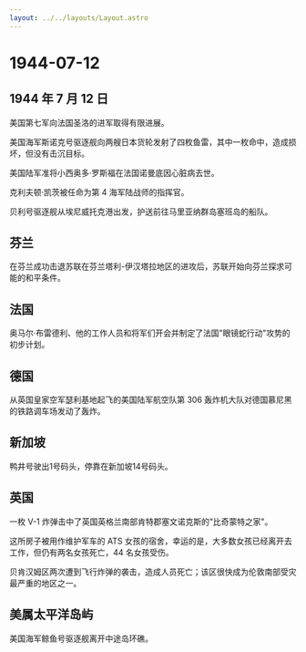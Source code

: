 ```yaml
---
layout: ../../layouts/Layout.astro
---
```


# 1944-07-12

## 1944 年 7 月 12 日

美国第七军向法国圣洛的进军取得有限进展。

美国海军斯诺克号驱逐舰向两艘日本货轮发射了四枚鱼雷，其中一枚命中，造成损坏，但没有击沉目标。

美国陆军准将小西奥多·罗斯福在法国诺曼底因心脏病去世。

克利夫顿·凯茨被任命为第 4 海军陆战师的指挥官。

贝利号驱逐舰从埃尼威托克港出发，护送前往马里亚纳群岛塞班岛的船队。

## 芬兰

在芬兰成功击退苏联在芬兰塔利-伊汉塔拉地区的进攻后，苏联开始向芬兰探求可能的和平条件。

## 法国

奥马尔·布雷德利、他的工作人员和将军们开会并制定了法国"眼镜蛇行动"攻势的初步计划。

## 德国

从英国皇家空军瑟利基地起飞的美国陆军航空队第 306
轰炸机大队对德国慕尼黑的铁路调车场发动了轰炸。

## 新加坡

鸭井号驶出1号码头，停靠在新加坡14号码头。

## 英国

一枚 V-1 炸弹击中了英国英格兰南部肯特郡塞文诺克斯的"比奇蒙特之家"。

这所房子被用作维护军车的 ATS
女孩的宿舍，幸运的是，大多数女孩已经离开去工作，但仍有两名女孩死亡，44
名女孩受伤。

贝肯汉姆区两次遭到飞行炸弹的袭击，造成人员死亡；该区很快成为伦敦南部受灾最严重的地区之一。

## 美属太平洋岛屿

美国海军鲸鱼号驱逐舰离开中途岛环礁。